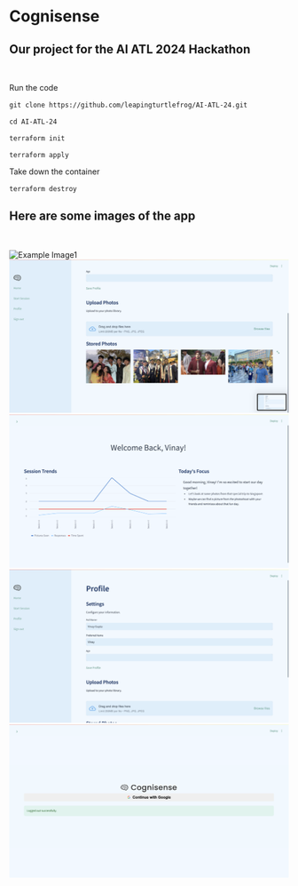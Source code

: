 # Cognisense
## Our project for the AI ATL 2024 Hackathon

<br />

Run the code

```
git clone https://github.com/leapingturtlefrog/AI-ATL-24.git
```

```
cd AI-ATL-24
```

```
terraform init
```

```
terraform apply
```

Take down the container

```
terraform destroy
```


## Here are some images of the app
<br />

![Example Image1](./examples/example1.png)
![Example Image2](./examples/example2.png)
![Example Image3](./examples/example3.png)
![Example Image4](./examples/example4.png)
![Example Image5](./examples/example5.png)

